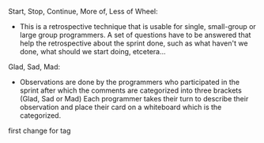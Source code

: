 Start, Stop, Continue, More of, Less of Wheel:

* This is a retrospective technique that is usable for single, small-group or
    large group programmers. A set of questions have to be answered that help the retrospective about the sprint done, such as what haven't we done, what should we start doing, etcetera...

Glad, Sad, Mad:

* Observations are done by the programmers who participated in the sprint
    after which the comments are categorized into three brackets (Glad, Sad or Mad) Each programmer takes their turn to describe their observation and place their card on a whiteboard which is the categorized. 

first change for tag